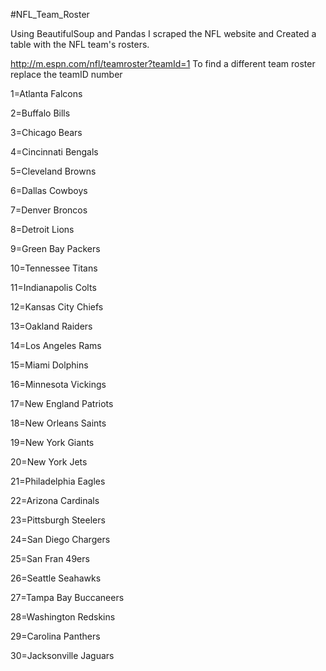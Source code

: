 #NFL_Team_Roster

Using BeautifulSoup and Pandas I scraped the NFL website and 
Created a table with the NFL team's rosters.

http://m.espn.com/nfl/teamroster?teamId=1
To find a different team roster replace the teamID number

1=Atlanta Falcons


2=Buffalo Bills


3=Chicago Bears


4=Cincinnati Bengals


5=Cleveland Browns


6=Dallas Cowboys


7=Denver Broncos


8=Detroit Lions


9=Green Bay Packers


10=Tennessee Titans


11=Indianapolis Colts


12=Kansas City Chiefs


13=Oakland Raiders


14=Los Angeles Rams


15=Miami Dolphins


16=Minnesota Vickings


17=New England Patriots


18=New Orleans Saints


19=New York Giants


20=New York Jets


21=Philadelphia Eagles


22=Arizona Cardinals


23=Pittsburgh Steelers


24=San Diego Chargers


25=San Fran 49ers


26=Seattle Seahawks


27=Tampa Bay Buccaneers


28=Washington Redskins


29=Carolina Panthers


30=Jacksonville Jaguars
